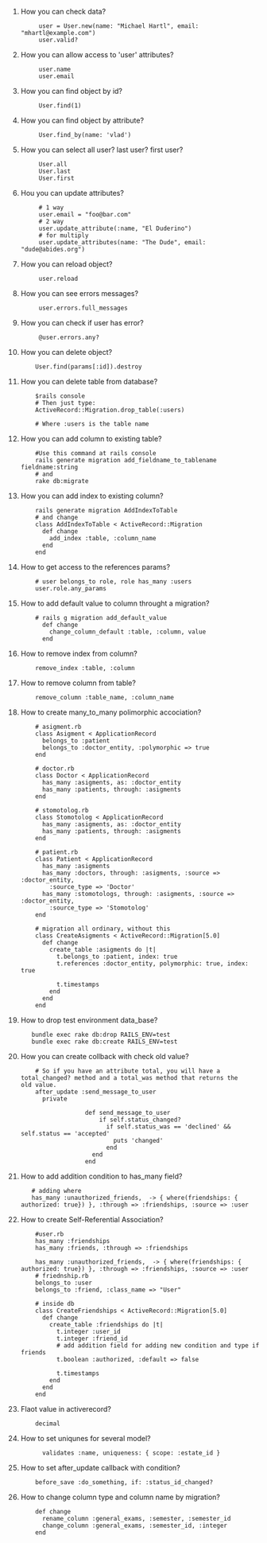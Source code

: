 1. How you can check data?
            
            user = User.new(name: "Michael Hartl", email: "mhartl@example.com")
            user.valid?
2. How you can allow access to 'user' attributes?
            
            user.name
            user.email
3. How you can find object by id?
            
            User.find(1)
4. How you can find object by attribute?
            
            User.find_by(name: 'vlad')
5. How you can select all user? last user? first user?
            
            User.all
            User.last
            User.first
6. Hou you can update attributes? 
            
            # 1 way
            user.email = "foo@bar.com"
            # 2 way 
            user.update_attribute(:name, "El Duderino")
            # for multiply
            user.update_attributes(name: "The Dude", email: "dude@abides.org")
7. How you can reload object? 

            user.reload
8. How you can see errors messages?
            
            user.errors.full_messages
9. How you can check if user has error?
            
            @user.errors.any?
10. How you can delete object?
            
            User.find(params[:id]).destroy
11. How you can delete table from database?
            
            $rails console
            # Then just type:
            ActiveRecord::Migration.drop_table(:users)
            
            # Where :users is the table name
12. How you can add column to existing table?
            
            #Use this command at rails console
            rails generate migration add_fieldname_to_tablename fieldname:string
            # and
            rake db:migrate 
13. How you can add index to existing column?
            
            rails generate migration AddIndexToTable
            # and change
            class AddIndexToTable < ActiveRecord::Migration
              def change
                add_index :table, :column_name
              end
            end
14. How to get access to the references params?
            
            # user belongs_to role, role has_many :users
            user.role.any_params
15. How to add default value to column throught a migration?
            
            # rails g migration add_default_value
              def change
                change_column_default :table, :column, value
              end
14. How to remove index from column?
            
            remove_index :table, :column
15. How to remove column from table?

            remove_column :table_name, :column_name
16. How to create many_to_many polimorphic accociation?
            
            # asigment.rb
            class Asigment < ApplicationRecord
              belongs_to :patient
              belongs_to :doctor_entity, :polymorphic => true
            end
            
            # doctor.rb
            class Doctor < ApplicationRecord
              has_many :asigments, as: :doctor_entity
              has_many :patients, through: :asigments
            end
            
            # stomotolog.rb
            class Stomotolog < ApplicationRecord
              has_many :asigments, as: :doctor_entity
              has_many :patients, through: :asigments
            end
            
            # patient.rb
            class Patient < ApplicationRecord
              has_many :asigments
              has_many :doctors, through: :asigments, :source => :doctor_entity,
                :source_type => 'Doctor'
              has_many :stomotologs, through: :asigments, :source => :doctor_entity,
                :source_type => 'Stomotolog'
            end
            
            # migration all ordinary, without this
            class CreateAsigments < ActiveRecord::Migration[5.0]
              def change
                create_table :asigments do |t|
                  t.belongs_to :patient, index: true
                  t.references :doctor_entity, polymorphic: true, index: true

                  t.timestamps
                end
              end
            end


16. How to drop test environment data_base?
           
           bundle exec rake db:drop RAILS_ENV=test
           bundle exec rake db:create RAILS_ENV=test
17. How you can create collback with check old value?
            
            # So if you have an attribute total, you will have a total_changed? method and a total_was method that returns the                  old value.
            after_update :send_message_to_user
              private

                          def send_message_to_user
                              if self.status_changed?
                                if self.status_was == 'declined' && self.status == 'accepted' 
                                  puts 'changed'
                                end
                            end
                          end
18. How to add addition condition to has_many field?
           
           # adding where
           has_many :unauthorized_friends,  -> { where(friendships: { authorized: true}) }, :through => :friendships, :source => :user
19. How to create Self-Referential Association?
            
            #user.rb
            has_many :friendships
            has_many :friends, :through => :friendships
            
            has_many :unauthorized_friends,  -> { where(friendships: { authorized: true}) }, :through => :friendships, :source => :user
            # friednship.rb
            belongs_to :user
            belongs_to :friend, :class_name => "User"
            
            # inside db
            class CreateFriendships < ActiveRecord::Migration[5.0]
              def change
                create_table :friendships do |t|
                  t.integer :user_id
                  t.integer :friend_id
                  # add addition field for adding new condition and type if friends
                  t.boolean :authorized, :default => false
                  
                  t.timestamps
                end
              end
            end
20. Flaot value in activerecord?
            
            decimal
21. How to set uniqunes for several model?
            
              validates :name, uniqueness: { scope: :estate_id }
22. How to set after_update callback with condition?
            
            before_save :do_something, if: :status_id_changed?
23. How to change column type and column name by migration?
            
            def change
              rename_column :general_exams, :semester, :semester_id
              change_column :general_exams, :semester_id, :integer
            end
